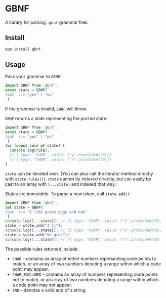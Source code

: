 # GBNF

A library for parsing `.gbnf` grammar files.

## Install

```bash
npm install gbnf
```

## Usage

Pass your grammar to `GBNF`:

```javascript
import GBNF from 'gbnf';
const state = GBNF(`
root  ::= "yes" | "no"
`)
```

If the grammar is invalid, `GBNF` will throw.

`GBNF` returns a state representing the parsed state:

```javascript
import GBNF from 'gbnf';
const state = GBNF(`
root  ::= "yes" | "no"
`)
for (const rule of state) {
  console.log(rule); 
  // { type: "CHAR", value: ["y".charCodeAt(0)]}
  // { type: "CHAR", value: ["n".charCodeAt(0)]}
}
```

`state` can be iterated over. (You can also call the iterator method directly with `state.rules()`). `state` cannot be indexed directly, but can easily be cast to an array with `[...state]` and indexed that way.

States are _immutable_. To parse a new token, call `state.add()`:

```javascript
import GBNF from 'gbnf';
let state = GBNF(`
root  ::= "I like green eggs and ham"
`)
console.log([...state]); // [{ type: "CHAR", value: ["I".charCodeAt(0)]}]
state = state.add("I li");
console.log([...state]); // [{ type: "CHAR", value: ["k".charCodeAt(0)]}]
state = state.add("ke gree");
console.log([...state]); // [{ type: "CHAR", value: ["n".charCodeAt(0)]}]
```

The possible rules returned include:

- `CHAR` - contains an array of either numbers representing code points to match, _or_ an array of two numbers denoting a range within which a code point may appear.
- `CHAR_EXCLUDED` - contains an array of numbers representing code points _not_ to match, _or_ an array of two numbers denoting a range within which a code point may _not_ appear.
- `END` - denotes a valid end of a string.
